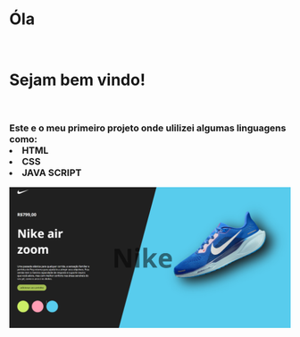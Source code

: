 <h1>Óla</h1>
<br>
<h1>Sejam bem vindo!</h1>
<br>
<h3> Este e o meu primeiro projeto onde ulilizei algumas linguagens como:
<li>HTML</li>
<li>CSS</li>
<li>JAVA SCRIPT</li>
</h3>
<img width="700px"src="https://github.com/Tiagliveira/nike/blob/main/img/image.png"/>
